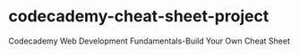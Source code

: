 # codecademy-cheat-sheet-project
Codecademy Web Development Fundamentals-Build Your Own Cheat Sheet
